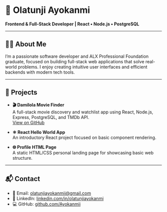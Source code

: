 # 💼 Olatunji Ayokanmi

**Frontend & Full-Stack Developer | React • Node.js • PostgreSQL**

---

## 👨‍💻 About Me

I’m a passionate software developer and ALX Professional Foundation graduate, focused on building full-stack web applications that solve real-world problems. I enjoy creating intuitive user interfaces and efficient backends with modern tech tools.

---

## 📂 Projects

- **🎬 Damilola Movie Finder**  
  A full-stack movie discovery and watchlist app using React, Node.js, Express, PostgreSQL, and TMDb API.  
  [View on GitHub](https://github.com/Ayokanmii/movie-recommendation-app)

- **⚛️ React Hello World App**  
  An introductory React project focused on basic component rendering.

- **🌐 Profile HTML Page**  
  A static HTML/CSS personal landing page for showcasing basic web structure.

---

## 📬 Contact

- 📧 Email: [olatunjiayokanmii@gmail.com](mailto:olatunjiayokanmii@gmail.com)  
- 💼 LinkedIn: [linkedin.com/in/olatunjiayokanmi](https://linkedin.com/in/olatunjiayokanmi)  
- 💻 GitHub: [github.com/Ayokanmii](https://github.com/Ayokanmii)

